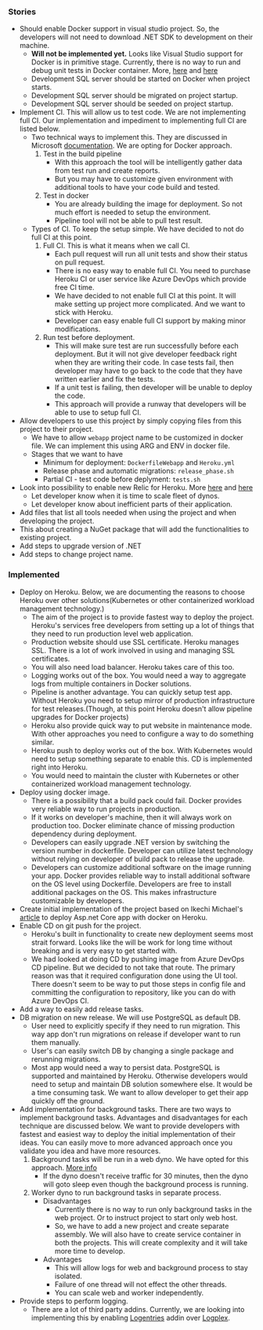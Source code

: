 ### Stories
- Should enable Docker support in visual studio project. So, the developers will not need to download .NET SDK to development on their machine.
  - **Will not be implemented yet.** Looks like Visual Studio support for Docker is in primitive stage. Currently, there is no way to run and debug unit tests in Docker container. More, [here](https://techblog.dorogin.com/running-and-debugging-net-core-unit-tests-inside-docker-containers-48476eda2d2a) and [here](https://github.com/Microsoft/DockerTools/issues/77)
  - Development SQL server should be started on Docker when project starts.
  - Development SQL server should be migrated on project startup.
  - Development SQL server should be seeded on project startup.
- Implement CI. This will allow us to test code. We are not implementing full CI. Our implementation and impediment to implementing full CI are listed below.
  - Two technical ways to implement this. They are discussed in Microsoft [documentation](https://docs.microsoft.com/en-us/azure/devops/pipelines/languages/docker?view=vsts&tabs=yaml#integrate-build-and-test-tasks). We are opting for Docker approach.
    1. Test in the build pipeline
       - With this approach the tool will be intelligently gather data from test run and create reports.
       - But you may have to customize given environment with additional tools to have your code build and tested.
    1. Test in docker
       - You are already building the image for deployment. So not much effort is needed to setup the environment.
       - Pipeline tool will not be able to pull test result.
  - Types of CI. To keep the setup simple. We have decided to not do full CI at this point.
    1. Full CI. This is what it means when we call CI.
       - Each pull request will run all unit tests and show their status on pull request.
       - There is no easy way to enable full CI. You need to purchase Heroku CI or user service like Azure DevOps which provide free CI time.
       - We have decided to not enable full CI at this point. It will make setting up project more complicated. And we want to stick with Heroku.
       - Developer can easy enable full CI support by making minor modifications.
    1. Run test before deployment.
       - This will make sure test are run successfully before each deployment. But it will not give developer feedback right when they are writing their code. In case tests fail, then developer may have to go back to the code that they have written earlier and fix the tests.
       - If a unit test is failing, then developer will be unable to deploy the code.
       - This approach will provide a runway that developers will be able to use to setup full CI.
- Allow developers to use this project by simply copying files from this project to their project.
  - We have to allow ```webapp``` project name to be customized in docker file. We can implement this using ARG and ENV in docker file.
  - Stages that we want to have
    - Minimum for deployment: ```DockerfileWebapp``` and ```Heroku.yml```
    - Release phase and automatic migrations: ```release_phase.sh```
    - Partial CI - test code before deplyment: ```tests.sh``` 
- Look into possibility to enable new Relic for Heroku. More [here](http://blog.avenuecode.com/tricks-for-configuring-new-relic-for-.net-core) and [here](https://docs.newrelic.com/docs/agents/net-agent/installation/new-relic-net-agent-install-introduction#common-installs)
  - Let developer know when it is time to scale fleet of dynos.
  - Let developer know about inefficient parts of their application.
- Add files that list all tools needed when using the project and when developing the project.
- This about creating a NuGet package that will add the functionalities to existing project.
- Add steps to upgrade version of .NET
- Add steps to change project name. 

### Implemented
- Deploy on Heroku. Below, we are documenting the reasons to choose Heroku over other solutions(Kubernetes or other containerized workload management technology.)
  - The aim of the project is to provide fastest way to deploy the project. Heroku's services free developers from setting up a lot of things that they need to run production level web application. 
  - Production website should use SSL certificate. Heroku manages SSL. There is a lot of work involved in using and managing SSL certificates.
  - You will also need load balancer. Heroku takes care of this too.
  - Logging works out of the box. You would need a way to aggregate logs from multiple containers in Docker solutions.
  - Pipeline is another advantage. You can quickly setup test app. Without Heroku you need to setup mirror of production infrastructure for test releases.(Though, at this point Heroku doesn't allow pipeline upgrades for Docker projects)
  - Heroku also provide quick way to put website in maintenance mode. With other approaches you need to configure a way to do something similar.
  - Heroku push to deploy works out of the box. With Kubernetes would need to setup something separate to enable this. CD is implemented right into Heroku.
  - You would need to maintain the cluster with Kubernetes or other containerized workload management technology.
- Deploy using docker image.
  - There is a possibility that a build pack could fail. Docker provides very reliable way to run projects in production.
  - If it works on developer's machine, then it will always work on production too. Docker eliminate chance of missing production dependency during deployment.
  - Developers can easily upgrade .NET version by switching the version number in dockerfile. Developer can utilize latest technology without relying on developer of build pack to release the upgrade.
  - Developers can customize additional software on the image running your app. Docker provides reliable way to install additional software on the OS level using Dockerfile. Developers are free to install additional packages on the OS. This makes infrastructure customizable by developers.
- Create initial implementation of the project based on Ikechi Michael's [article](https://blog.devcenter.co/deploy-asp-net-core-2-0-apps-on-heroku-eea8efd918b6) to deploy Asp.net Core app with docker on Heroku.
- Enable CD on git push for the project.
  - Heroku's built in functionality to create new deployment seems most strait forward. Looks like the will be work for long time without breaking and is very easy to get started with.
  - We had looked at doing CD by pushing image from Azure DevOps CD pipeline. But we decided to not take that route. The primary reason was that it required configuration done using the UI tool. There doesn't seem to be way to put those steps in config file and committing the configuration to repository, like you can do with Azure DevOps CI.
- Add a way to easily add release tasks.
- DB migration on new release. We will use PostgreSQL as default DB.
  - User need to explicitly specify if they need to run migration. This way app don't run migrations on release if developer want to run them manually. 
  - User's can easily switch DB by changing a single package and rerunning migrations.
  - Most app would need a way to persist data. PostgreSQL is supported and maintained by Heroku. Otherwise developers would need to setup and maintain DB solution somewhere else. It would be a time consuming task. We want to allow developer to get their app quickly off the ground.
- Add implementation for background tasks. There are two ways to implement background tasks. Advantages and disadvantages for each technique are discussed below. We want to provide developers with fastest and easiest way to deploy the initial implementation of their ideas. You can easily move to more advanced approach once you validate you idea and have more resources.
  1. Background tasks will be run in a web dyno. We have opted for this approach. [More info](https://docs.microsoft.com/en-us/aspnet/core/fundamentals/host/hosted-services?view=aspnetcore-2.2)
     - If the dyno doesn't receive traffic for 30 minutes, then the dyno will goto sleep even though the background process is running.
  1. Worker dyno to run background tasks in separate process.
     - Disadvantages
       - Currently there is no way to run only background tasks in the web project. Or to instruct project to start only web host.
       - So, we have to add a new project and create separate assembly. We will also have to create service container in both the projects. This will create complexity and it will take more time to develop.
     - Advantages
       - This will allow logs for web and background process to stay isolated.
       - Failure of one thread will not effect the other threads.
       - You can scale web and worker independently.
- Provide steps to perform logging.
  - There are a lot of third party addins. Currently, we are looking into implementing this by enabling [Logentries](https://elements.heroku.com/addons/logentries) addin over [Logplex](https://devcenter.heroku.com/articles/logplex).
